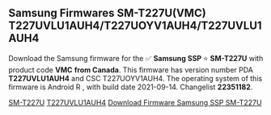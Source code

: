 <h2>Samsung Firmwares SM-T227U(VMC) T227UVLU1AUH4/T227UOYV1AUH4/T227UVLU1AUH4</h2>
Download the Samsung firmware for the ✅ <strong>Samsung SSP </strong> ⭐ <strong>SM-T227U</strong> with product code <strong>VMC</strong> <strong> from Canada</strong>. This firmware has version number PDA <strong>T227UVLU1AUH4</strong> and CSC T227UOYV1AUH4. The operating system of this firmware is Android R , with build date 2021-09-14. Changelist <strong>22351182</strong>.


[SM-T227U](https://samfirm.shop/samsung/model/SM-T227U)
[T227UVLU1AUH4](https://samfirm.shop/samsung/pda/T227UVLU1AUH4)
[Download Firmware Samsung SSP SM-T227U](https://samfirm.shop/samsung/firmware/456280)
